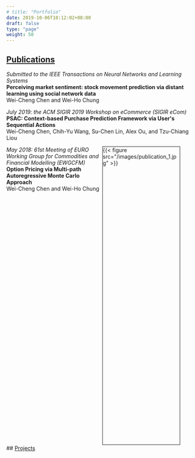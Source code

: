 ```yaml
---
# title: "Portfolio"
date: 2019-10-06T10:12:02+08:00
draft: false
type: "page"
weight: 50
---
```

<link rel="stylesheet" type="text/css" href="mystyles.css" media="screen" />

<style type = "text/css" media="screen">
	.column {
	  float: left; 
	  width: 50%;
	}

	/* Clear floats after the columns */
	.row:after {
	  content: "";
	  display: table;
	  clear: both;
	}
</style>

## <u>Publications</u>
<div>
		<div>
				<p>
						<span style="font-style: italic; font-size: 14px;">Submitted to the IEEE Transactions on Neural Networks and Learning Systems</span><br>
						<span style="font-weight: bold">Perceiving market sentiment: stock movement prediction via distant learning using social network data</span><br>
						<span style="font-size: 14px;">Wei-Cheng Chen and Wei-Ho Chung</span><br>
				</p>
		</div>
		<div>
				<p>
						<span style="font-style: italic; font-size: 14px;">July 2019: the ACM SIGIR 2019 Workshop on eCommerce (SIGIR eCom)</span><br>
						<span style="font-weight: bold">PSAC: Context-based Purchase Prediction Framework via User's Sequential Actions</span><br>
						<span style="font-size: 14px;">Wei-Cheng Chen, Chih-Yu Wang, Su-Chen Lin, Alex Ou, and Tzu-Chiang Liou</span><br>
				</p>
		</div>
		<div class="row">
				<div class="column">
						<span style="font-style: italic; font-size: 14px;">May 2018: 61st Meeting of EURO Working Group for Commodities and Financial Modelling (EWGCFM)</span><br>
						<span style="font-weight: bold">Option Pricing via Multi-path Autoregressive Monte Carlo Approach</span><br>
						<span style="font-size: 14px">Wei-Cheng Chen and Wei-Ho Chung</span>
				</div>
			<div class="column" style="border:1px; border-style:solid; width:40%; height:20%">
				{{< figure src="/images/publication_1.jpg" >}}
			</div>
		</div>
</div>
## <u>Projects</u>
